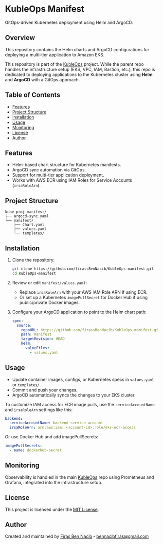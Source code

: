 # KubleOps Manifest

GitOps-driven Kubernetes deployment using Helm and ArgoCD.

## Overview

This repository contains the Helm charts and ArgoCD configurations for deploying a multi-tier application to Amazon EKS.

This repository is part of the [KubleOps](https://github.com/firassBenNacib/KubleOps.git) project. While the parent repo handles the infrastructure setup (EKS, VPC, IAM, Bastion, etc.), this repo is dedicated to deploying applications to the Kubernetes cluster using **Helm** and **ArgoCD** with a GitOps approach.

## Table of Contents

- [Features](#features)
- [Project Structure](#project-structure)
- [Installation](#installation)
- [Usage](#usage)
- [Monitoring](#monitoring)
- [License](#license)
- [Author](#author)

## Features

- Helm-based chart structure for Kubernetes manifests.
- ArgoCD sync automation via GitOps.
- Support for multi-tier application deployment.
- Works with AWS ECR using IAM Roles for Service Accounts (`irsaRoleArn`).

## Project Structure

```plaintext
kube-proj-manifest/
├── argocd-sync.yaml         
└── manifest/
    ├── Chart.yaml           
    ├── values.yaml           
    └── templates/                        
````

## Installation

1. Clone the repository:

   ```bash
   git clone https://github.com/firassBenNacib/KubleOps-manifest.git
   cd KubleOps-manifest
   ```

2. Review or edit `manifest/values.yaml`:

   * Replace `irsaRoleArn` with your AWS IAM Role ARN if using ECR.
   * Or set up a Kubernetes `imagePullSecret` for Docker Hub if using public/private Docker images.

3. Configure your ArgoCD application to point to the Helm chart path:

   ```yaml
   spec:
     source:
       repoURL: https://github.com/firassBenNacib/KubleOps-manifest.git
       path: manifest
       targetRevision: HEAD
       helm:
         valueFiles:
           - values.yaml
   ```

## Usage

* Update container images, configs, or Kubernetes specs in `values.yaml` or `templates/`.
* Commit and push your changes.
* ArgoCD automatically syncs the changes to your EKS cluster.

To customize IAM access for ECR image pulls, use the `serviceAccountName` and `irsaRoleArn` settings like this:

```yaml
backend:
  serviceAccountName: backend-service-account
  irsaRoleArn: arn:aws:iam::<account-id>:role/eks-ecr-access
```

Or use Docker Hub and add imagePullSecrets:

```yaml
imagePullSecrets:
  - name: dockerhub-secret
```

## Monitoring

Observability is handled in the main [KubleOps](https://github.com/firassBenNacib/KubleOps) repo using Prometheus and Grafana, integrated into the infrastructure setup.

## License

This project is licensed under the [MIT License](./LICENSE).

## Author

Created and maintained by [Firas Ben Nacib](https://github.com/firassBenNacib) - [bennacibfiras@gmail.com](mailto:bennacibfiras@gmail.com)


